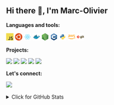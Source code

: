 ## Hi there 👋, I'm Marc-Olivier

<!--
**marcolivierbouch/marcolivierbouch** is a ✨ _special_ ✨ repository because its `README.md` (this file) appears on your GitHub profile.

Here are some ideas to get you started:

- 🔭 I’m currently working on ...
- 🌱 I’m currently learning ...
- 👯 I’m looking to collaborate on ...
- 🤔 I’m looking for help with ...
- 💬 Ask me about ...
- 📫 How to reach me: ...
- 😄 Pronouns: ...
- ⚡ Fun fact: ...
-->

**Languages and tools:**  

<code><img height="20" src="https://raw.githubusercontent.com/github/explore/80688e429a7d4ef2fca1e82350fe8e3517d3494d/topics/javascript/javascript.png"></code>
<code><img height="20" src="https://raw.githubusercontent.com/github/explore/master/topics/ubuntu/ubuntu.png"></code>
<code><img height="20" src="https://raw.githubusercontent.com/github/explore/80688e429a7d4ef2fca1e82350fe8e3517d3494d/topics/react/react.png"></code>
<code><img height="20" src="https://raw.githubusercontent.com/devicons/devicon/master/icons/docker/docker-original.svg"></code>
<code><img height="20" src="https://raw.githubusercontent.com/github/explore/80688e429a7d4ef2fca1e82350fe8e3517d3494d/topics/nodejs/nodejs.png"></code>
<code><img height="20" src="https://raw.githubusercontent.com/github/explore/80688e429a7d4ef2fca1e82350fe8e3517d3494d/topics/cpp/cpp.png"></code>
<code><img height="20" src="https://raw.githubusercontent.com/github/explore/80688e429a7d4ef2fca1e82350fe8e3517d3494d/topics/python/python.png"></code>
<code><img height="20" src="https://raw.githubusercontent.com/devicons/devicon/master/icons/amazonwebservices/amazonwebservices-plain-wordmark.svg"></code>
<code><img height="20" src="https://raw.githubusercontent.com/github/explore/80688e429a7d4ef2fca1e82350fe8e3517d3494d/topics/git/git.png"></code>

**Projects:**

<code><a target="_blank" href="https://marcolivierbouch.github.io/XReplyGPT/"><img src="https://marcolivierbouch.github.io/XReplyGPT/images/XReplyGPT.png" width="25"></a></code>
<code><a target="_blank" href="https://minthero.io"><img src="https://minthero.io/favicon.ico" height="25"></a></code>
<code><a target="_blank" href="https://pypi.org/project/dirbpy/"><img src="https://pypi.org/static/images/logo-small.8998e9d1.svg" width="20"></a></code>
<code><a target="_blank" href="https://openassistantgpt.io/"><img src="https://openassistantgpt.io/favicon.ico" width="20"></a></code>
<code><a target="_blank" href="https://www.xseek.io/"><img src="https://www.xseek.io/favicon.ico" width="20"></a></code>


**Let's connect:**  

<code><a href="https://www.linkedin.com/in/marc-olivier-bouchard-07694017b/"><img src="https://cdn2.iconfinder.com/data/icons/social-media-2285/512/1_Linkedin_unofficial_colored_svg-128.png" width="25"></a></code>


<details>
<summary>Click for GitHub Stats</summary>
<p align="left">
    <img alt = "GitHub Stats" src="https://github-readme-stats.vercel.app/api?username=marcolivierbouch&show_icons=true&hide=issues&icon_color=000000&hide_border=true&title_color=5391FE&text_color=555">
    <br>
    <img alt = "Top Language" src="https://github-readme-stats.vercel.app/api/top-langs/?username=marcolivierbouch&hide=html,&hide_border=true&title_color=5391FE&text_color=555"
</p>
</details>
